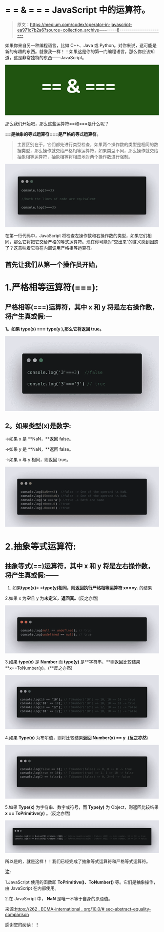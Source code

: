 # = = & = = = JavaScript 中的运算符。

> 原文：<https://medium.com/codex/operator-in-javascript-ea971c7b2a6?source=collection_archive---------8----------------------->

如果你来自另一种编程语言，比如 C++、Java 或 Python。对你来说，这可能是新的有趣的东西。就像我一样！！如果这是你的第一门编程语言，那么你应该知道，这是非常独特的东西——JavaScript。

![](img/426432743e60fa2af9abc513e09c2ea1.png)

那么我们开始吧，那么这些运算符==和===是什么呢？

**==是抽象的等式运算符===是严格的等式运算符。**

> 主要区别在于，它们都先进行类型检查，如果两个操作数的类型是相同的数据类型，那么操作就交给严格相等运算符，如果类型不同，那么操作就交给抽象相等运算符，抽象相等将相应地对两个操作数进行强制。

![](img/3109709653cbed950f226bbe6c3fe778.png)

在第一行代码中，JavaScript 将检查左操作数和右操作数的类型，如果它们相同，那么它将把它交给严格的等式运算符。现在你可能对“交出来”的含义感到困惑了？这意味着它将在内部调用严格相等运算符。

## 首先让我们从第一个操作员开始，

# 1.严格相等运算符(===):

## **严格相等(===)运算符**，其中 **x** 和 **y** 将是左右操作数，将产生**真**或**假:—**

**1。如果 type(x) === type(y ),那么它将返回 true。**

![](img/c40f9d51ffdf9c23f407bfbaf5f5350c.png)

## **2。如果类型(x)是数字:**

→如果 x 是 **NaN，**返回 false。

→如果 y 是 **NaN，**返回 false。

→如果 x 与 y 相同，则返回 true。

![](img/02552ca4bf89d2bc88504e3bc7ce828c.png)

# 2.抽象等式运算符:

## **抽象等式(==)运算符**，其中 **x** 和 **y** 将是左右操作数，将产生**真**或**假:——**

1.  如果**type(x)**= =**type(y)**相同，则返回执行**严格相等运算符 x===y.** 的结果

2.如果 x 为**空**且 y 为**未定义，**返回**真。**(反之亦然)

![](img/b518244382ecb0b9d595ccd28e2cf4b3.png)

3.如果 **type(x)** 是 **Number** 而 **type(y)** 是**字符串，**则返回比较结果 **x==ToNumber(y)。(**反之亦然)

![](img/14e646e283a972ac14abf0c98ecc2745.png)

4.如果 **Type(x)** 为布尔值，则将比较结果**返回 Number(x) == y .(反之亦然**)

![](img/2cd4fbc1ef7705f180d1f52fe86c493e.png)

5.如果 **Type(x)** 为字符串、数字或符号，而 **Type(y)** 为 Object，则返回比较结果 **x == ToPrimitive(y)** 。(反之亦然)

![](img/57bbe8090c569aec7d2a8c9eafe21a93.png)

所以是的，就是这样！！我们已经完成了抽象等式运算符和严格等式运算符。

**注:**

1.JavaScript 使用的函数即 **ToPrimitive()、ToNumber()** 等。它们是抽象操作，由 JavaScript 在内部使用。

2.在 JavaScript 中， **NaN** 是唯一不等于自身的原语值。

来源:[https://262 . ECMA-international . org/10.0/# sec-abstract-equality-comparison](https://262.ecma-international.org/10.0/#sec-abstract-equality-comparison)

感谢您的阅读！！